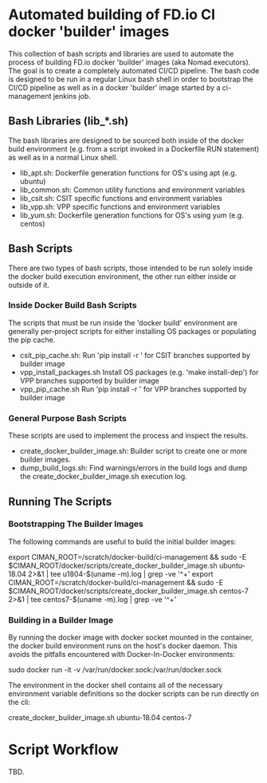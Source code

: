 # Automated building of FD.io CI docker 'builder' images

This collection of bash scripts and libraries are used to automate the process
of building FD.io docker 'builder' images (aka Nomad executors). The goal is to
create a completely automated CI/CD pipeline. The bash code is designed to be
run in a regular Linux bash shell in order to bootstrap the CI/CD pipeline
 as well as in a docker 'builder' image started by a ci-management jenkins job.

## Bash Libraries (lib_*.sh)

The bash libraries are designed to be sourced both inside of the docker build
environment (e.g. from a script invoked in a Dockerfile RUN statement) as well
as in a normal Linux shell.

- lib_apt.sh:     Dockerfile generation functions for OS's using apt (e.g. ubuntu)
- lib_common.sh:  Common utility functions and environment variables
- lib_csit.sh:    CSIT specific functions and environment variables
- lib_vpp.sh:     VPP specific functions and environment variables
- lib_yum.sh:     Dockerfile generation functions for OS's using yum (e.g. centos)

## Bash Scripts

There are two types of bash scripts, those intended to be run solely inside
the docker build execution environment, the other run either inside or
outside of it.

### Inside Docker Build Bash Scripts

The scripts that must be run inside the 'docker build' environment are
generally per-project scripts for either installing OS packages or
populating the pip cache.

- csit_pip_cache.sh:         Run 'pip install -r <requirements files>' for CSIT branches supported by builder image
- vpp_install_packages.sh    Install OS packages (e.g. 'make install-dep') for VPP branches supported by builder image
- vpp_pip_cache.sh           Run 'pip install -r <requirements files>' for VPP branches supported by builder image

### General Purpose Bash Scripts

These scripts are used to implement the process and inspect the results.

- create_docker_builder_image.sh:  Builder script to create one or more builder images.
- dump_build_logs.sh:              Find warnings/errors in the build logs and dump the create_docker_builder_image.sh execution log.

## Running The Scripts

### Bootstrapping The Builder Images

The following commands are useful to build the initial builder images:

export CIMAN_ROOT=/scratch/docker-build/ci-management && sudo -E $CIMAN_ROOT/docker/scripts/create_docker_builder_image.sh ubuntu-18.04 2>&1 | tee u1804-$(uname -m).log | grep -ve '^+'
export CIMAN_ROOT=/scratch/docker-build/ci-management && sudo -E $CIMAN_ROOT/docker/scripts/create_docker_builder_image.sh centos-7 2>&1 | tee centos7-$(uname -m).log | grep -ve '^+'


### Building in a Builder Image

By running the docker image with docker socket mounted in the container,
the docker build environment runs on the host's docker daemon.  This
avoids the pitfalls encountered with Docker-In-Docker environments:

  sudo docker run -it -v /var/run/docker.sock:/var/run/docker.sock <docker-image>

The environment in the docker shell contains all of the necessary
environment variable definitions so the docker scripts can be run
directly on the cli:

  create_docker_builder_image.sh ubuntu-18.04 centos-7

# Script Workflow

TBD.
